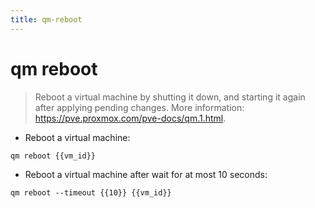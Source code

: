 ```yaml
---
title: qm-reboot
---
```

# qm reboot

> Reboot a virtual machine by shutting it down, and starting it again after applying pending changes.
> More information: <https://pve.proxmox.com/pve-docs/qm.1.html>.

- Reboot a virtual machine:

`qm reboot {{vm_id}}`

- Reboot a virtual machine after wait for at most 10 seconds:

`qm reboot --timeout {{10}} {{vm_id}}`
